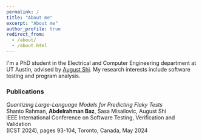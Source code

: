 ```yaml
---
permalink: /
title: "About me"
excerpt: "About me"
author_profile: true
redirect_from: 
  - /about/
  - /about.html
---
```


I'm a PhD student in the Electrical and Computer Engineering department at UT Austin, advised by [August Shi](https://sites.utexas.edu/august/). My research interests include software testing and program analysis.


### Publications

*Quantizing Large-Language Models for Predicting Flaky Tests*\
Shanto Rahman, **Abdelrahman Baz**, Sasa Misailovic, August Shi\
IEEE International Conference on Software Testing, Verification and Validation\
(ICST 2024), pages 93-104, Toronto, Canada, May 2024
